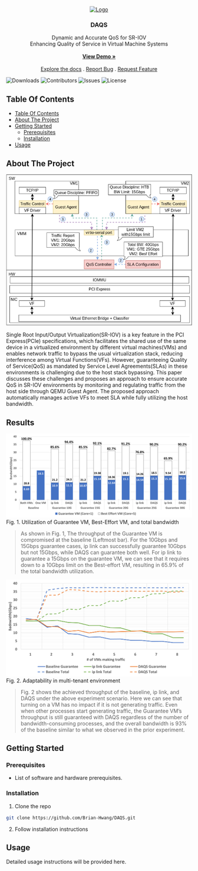 <br/>
<p align="center">
  <a href="https://github.com/Brian-Hwang/DAQS">
    <img src="images/logo.png" alt="Logo" width="80" height="80">
  </a>

  <h3 align="center">DAQS</h3>

  <p align="center">
    Dynamic and Accurate QoS for SR-IOV
    <br/>
    Enhancing Quality of Service in Virtual Machine Systems
    <br/>
    <br/>
    <a href="https://daqsdemo.example.com"><strong>View Demo »</strong></a>
    <br/>
    <br/>
    <a href="https://github.com/Brian-Hwang/DAQS">Explore the docs</a>
    .
    <a href="https://github.com/Brian-Hwang/DAQS/issues">Report Bug</a>
    .
    <a href="https://github.com/Brian-Hwang/DAQS/issues">Request Feature</a>
  </p>
</p>

![Downloads](https://img.shields.io/github/downloads/Brian-Hwang/DAQS/total) ![Contributors](https://img.shields.io/github/contributors/Brian-Hwang/DAQS?color=dark-green) ![Issues](https://img.shields.io/github/issues/Brian-Hwang/DAQS) ![License](https://img.shields.io/github/license/Brian-Hwang/DAQS)

## Table Of Contents

- [Table Of Contents](#table-of-contents)
- [About The Project](#about-the-project)
- [Getting Started](#getting-started)
  - [Prerequisites](#prerequisites)
  - [Installation](#installation)
- [Usage](#usage)

## About The Project

![Screen Shot](images/SR-IOV.png)

Single Root Input/Output Virtualization(SR-IOV) is a key feature in the PCI Express(PCIe) specifications, which facilitates the shared use of the same device in a virtualized environment by different virtual machines(VMs) and enables network traffic to bypass the usual virtualization stack, reducing interference among Virtual Functions(VFs). However, guaranteeing Quality of Service(QoS) as mandated by Service Level Agreements(SLAs) in these environments is challenging due to the host stack bypassing. This paper discusses these challenges and proposes an approach to ensure accurate QoS in SR-IOV environments by monitoring and regulating traffic from the host side through QEMU Guest Agent. The proposed approach automatically manages active VFs to meet SLA while fully utilizing the host bandwidth.

## Results

![Utilization](images/utilization.png)
Fig. 1. Utilization of Guarantee VM, Best-Effort VM, and total bandwidth

> As shown in Fig. 1, The throughput of the Guarantee VM is compromised at the baseline (Leftmost bar). For the 10Gbps and 15Gbps guarantee cases, ip link can successfully guarantee 10Gbps but not 15Gbps, while DAQS can guarantee both
> well. For ip link to guarantee a 15Gbps on the guarantee
> VM, we can see that it requires down to a 10Gbps limit on
> the Best-effort VM, resulting in 65.9% of the total bandwidth
> utilization.

![Scalability](images/scalability.png)
Fig. 2. Adaptability in multi-tenant environment

> Fig. 2 shows the achieved throughput of the baseline, ip
> link, and DAQS under the above experiment scenario. Here
> we can see that turning on a VM has no impact if it is not
> generating traffic. Even when other processes start generating
> traffic, the Guarantee VM’s throughput is still guaranteed
> with DAQS regardless of the number of bandwidth-consuming
> processes, and the overall bandwidth is 93% of the baseline
> similar to what we observed in the prior experiment.

## Getting Started

### Prerequisites

- List of software and hardware prerequisites.

### Installation

1. Clone the repo

```sh
git clone https://github.com/Brian-Hwang/DAQS.git
```

2. Follow installation instructions

## Usage

Detailed usage instructions will be provided here.
